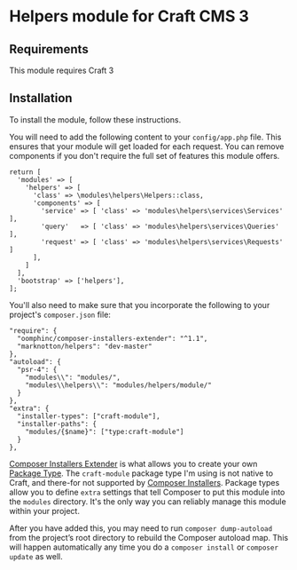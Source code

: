 # Helpers module for Craft CMS 3

## Requirements

This module requires Craft 3

## Installation

To install the module, follow these instructions.

You will need to add the following content to your `config/app.php` file. This ensures that your module will get loaded for each request. You can remove components if you don't require the full set of features this module offers.
```
return [
  'modules' => [
    'helpers' => [
      'class' => \modules\helpers\Helpers::class,
      'components' => [
        'service' => [ 'class' => 'modules\helpers\services\Services' ],
        'query'   => [ 'class' => 'modules\helpers\services\Queries'  ],
        'request' => [ 'class' => 'modules\helpers\services\Requests' ]
      ],
    ]
  ],
  'bootstrap' => ['helpers'],
];
```
You'll also need to make sure that you incorporate the following to your project's `composer.json` file:

```
"require": {
  "oomphinc/composer-installers-extender": "^1.1",
  "marknotton/helpers": "dev-master"
},
"autoload": {
  "psr-4": {
    "modules\\": "modules/",
    "modules\\helpers\\": "modules/helpers/module/"
  }
},
"extra": {
  "installer-types": ["craft-module"],
  "installer-paths": {
    "modules/{$name}": ["type:craft-module"]
  }
},
```

[Composer Installers Extender](https://github.com/oomphinc/composer-installers-extender) is what allows you to create your own [Package Type](https://github.com/composer/installers). The `craft-module` package type I'm using is not native to Craft, and there-for not supported by [Composer Installers](https://getcomposer.org/doc/faqs/how-do-i-install-a-package-to-a-custom-path-for-my-framework.md). Package types allow you to define `extra` settings that tell Composer to put this module into the `modules` directory. It's the only way you can reliably manage this module within your project.

After you have added this, you may need to run `composer dump-autoload` from the project’s root directory to rebuild the Composer autoload map. This will happen automatically any time you do a `composer install` or `composer update` as well.
